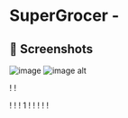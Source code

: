 # SuperGrocer - 


## 📱 Screenshots
![image](https://github.com/user-attachments/assets/87bf9970-02b8-4f06-9482-0a9d4d4bffa5)
![image alt](https://github.com/user-attachments/assets/06f60497-b587-48b0-aa2b-bd473c8142a2)

!
!

!
!
!
1
!
!
!
!
!
